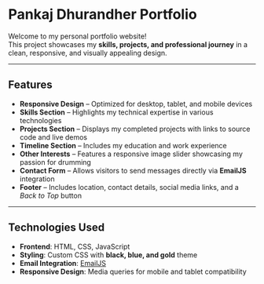 # Pankaj Dhurandher Portfolio  

Welcome to my personal portfolio website!   
This project showcases my **skills, projects, and professional journey** in a clean, responsive, and visually appealing design.  

---

##  Features
- **Responsive Design** – Optimized for desktop, tablet, and mobile devices  
- **Skills Section** – Highlights my technical expertise in various technologies  
- **Projects Section** – Displays my completed projects with links to source code and live demos  
- **Timeline Section** – Includes my education and work experience  
- **Other Interests** – Features a responsive image slider showcasing my passion for drumming   
- **Contact Form** – Allows visitors to send messages directly via **EmailJS** integration  
- **Footer** – Includes location, contact details, social media links, and a *Back to Top* button  

---

##  Technologies Used
- **Frontend**: HTML, CSS, JavaScript  
- **Styling**: Custom CSS with **black, blue, and gold** theme  
- **Email Integration**: [EmailJS](https://www.emailjs.com/)  
- **Responsive Design**: Media queries for mobile and tablet compatibility  
